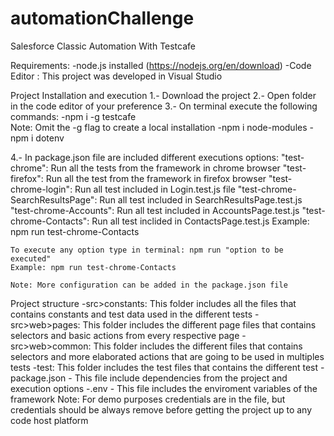 # automationChallenge
Salesforce Classic Automation With Testcafe

Requirements:
-node.js installed (https://nodejs.org/en/download)
-Code Editor : This project was developed in Visual Studio

Project Installation and execution
1.- Download the project
2.- Open folder in the code editor of your preference
3.- On terminal execute the following commands:
    -npm i -g testcafe                    
          Note: Omit the -g flag to create a local installation
    -npm i node-modules
    -npm i dotenv

4.- In package.json file are included different executions options: 
    "test-chrome": Run all the tests from the framework in chrome browser
    "test-firefox":  Run all the test from the framework in firefox browser
    "test-chrome-login": Run all test included in Login.test.js file
    "test-chrome-SearchResultsPage": Run all test included in SearchResultsPage.test.js 
    "test-chrome-Accounts": Run all test included in AccountsPage.test.js
    "test-chrome-Contacts": Run all test inclided in ContactsPage.test.js Example: npm run test-chrome-Contacts

    To execute any option type in terminal: npm run "option to be executed" 
    Example: npm run test-chrome-Contacts

    Note: More configuration can be added in the package.json file 

Project structure
-src>constants: This folder includes all the files that contains constants and test data used in the different tests
-src>web>pages: This folder includes the different page files that contains selectors and basic actions from every respective page
-src>web>common: This folder includes the different files that contains selectors and more elaborated actions that are going to be used in multiples tests
-test: This folder includes the test files that contains the different test
-package.json - This file include dependencies from the project and execution options
-.env - This file includes the enviroment variables of the framework
    Note: For demo purposes credentials are in the file, but credentials should be always remove before getting the project up to any code host platform 
